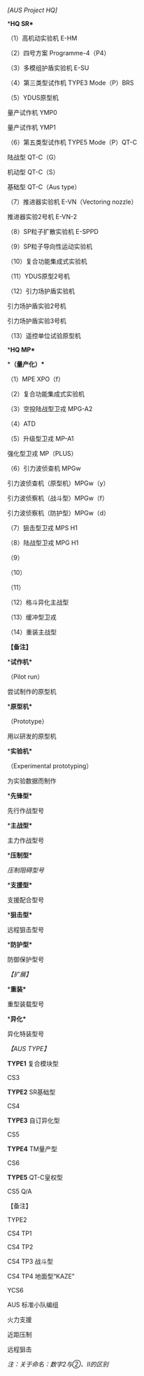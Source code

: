 *[AUS Project HQ]*





***HQ SR\***



（1）高机动实验机 E-HM

（2）四号方案 Programme-4（P4）

（3）多模组护盾实验机 E-SU

（4）第三类型试作机 TYPE3 Mode（P）BRS

（5）YDUS原型机

量产试作机 YMP0

量产试作机 YMP1

（6）第五类型试作机 TYPE5 Mode（P）QT-C

陆战型 QT-C（G）

机动型 QT-C（S）

基础型 QT-C（Aus type）

（7）推进器实验机 E-VN（Vectoring nozzle）

推进器实验2号机 E-VN-2

（8）SP粒子扩散实验机 E-SPPD

（9）SP粒子导向性运动实验机



（10）复合功能集成式实验机

（11）YDUS原型2号机

（12）引力场护盾实验机

引力场护盾实验2号机

引力场护盾实验3号机

（13）遥控单位试验原型机







***HQ MP\***

***（量产化）\***



（1）MPE XPO（f）

（2）复合功能集成式实验机

（3）空投陆战型卫戎 MPG-A2

（4）ATD

（5）升级型卫戎 MP-A1

强化型卫戎 MP（PLUS）

（6）引力波侦查机 MPGw

引力波侦查机（原型机）MPGw（y）

引力波侦察机（战斗型）MPGw（f）

引力波侦察机（防护型）MPGw（d）

（7）狙击型卫戎 MPS H1

（8）陆战型卫戎 MPG H1

（9）



（10）

（11）

（12）格斗异化主战型

（13）缓冲型卫戎

（14）重装主战型







**【备注】**



***试作机\***

（Pilot run）

尝试制作的原型机



***原型机\***

（Prototype）

用以研发的原型机



***实验机\***

（Experimental prototyping）

为实验数据而制作



***先锋型\***

先行作战型号

***主战型\***

主力作战型号

***压制型\***

*压制阻碍型号*

***支援型\***

支援配合型号

***狙击型\***

远程狙击型号

***防护型\***

防御保护型号



*【扩展】*



***重装\***

重型装载型号

***异化\***

异化特装型号





*【AUS TYPE】*



**TYPE1** 复合模块型

CS3

**TYPE2** SR基础型

CS4

**TYPE3** 自订异化型

CS5

**TYPE4** TM量产型

CS6

**TYPE5** QT-C皇权型

CS5 Q/A



【备注】



TYPE2













CS4 TP1

CS4 TP2

CS4 TP3 战斗型

CS4 TP4 地面型“KAZE”



YCS6



AUS 标准小队编组

火力支援

近距压制



远程狙击









*注：关于命名：数字2与②、II的区别*